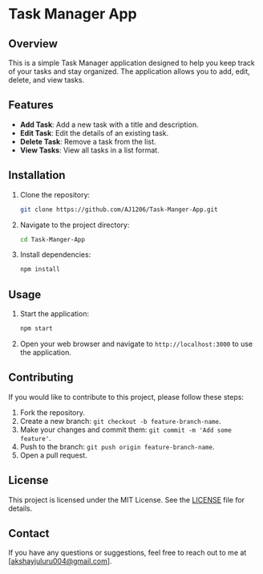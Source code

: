 # Task Manager App

## Overview

This is a simple Task Manager application designed to help you keep track of your tasks and stay organized. The application allows you to add, edit, delete, and view tasks.

## Features

- **Add Task**: Add a new task with a title and description.
- **Edit Task**: Edit the details of an existing task.
- **Delete Task**: Remove a task from the list.
- **View Tasks**: View all tasks in a list format.

## Installation

1. Clone the repository:

    ```bash
    git clone https://github.com/AJ1206/Task-Manger-App.git
    ```

2. Navigate to the project directory:

    ```bash
    cd Task-Manger-App
    ```

3. Install dependencies:

    ```bash
    npm install
    ```

## Usage

1. Start the application:

    ```bash
    npm start
    ```

2. Open your web browser and navigate to `http://localhost:3000` to use the application.

## Contributing

If you would like to contribute to this project, please follow these steps:

1. Fork the repository.
2. Create a new branch: `git checkout -b feature-branch-name`.
3. Make your changes and commit them: `git commit -m 'Add some feature'`.
4. Push to the branch: `git push origin feature-branch-name`.
5. Open a pull request.

## License

This project is licensed under the MIT License. See the [LICENSE](LICENSE) file for details.

## Contact

If you have any questions or suggestions, feel free to reach out to me at [akshayjuluru004@gmail.com].
